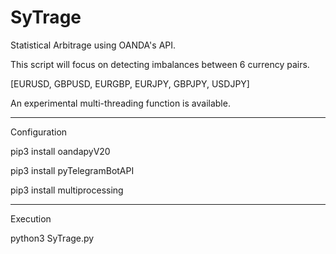 # SyTrage
Statistical Arbitrage using OANDA's API.

This script will focus on detecting imbalances between 6 currency pairs.

[EURUSD, GBPUSD, EURGBP, EURJPY, GBPJPY, USDJPY]

An experimental multi-threading function is available.

------------------------------------

Configuration

pip3 install oandapyV20

pip3 install pyTelegramBotAPI

pip3 install multiprocessing

------------------------------------

Execution

python3 SyTrage.py
